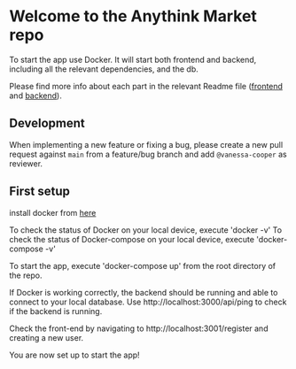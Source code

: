 # Welcome to the Anythink Market repo

To start the app use Docker. It will start both frontend and backend, including all the relevant dependencies, and the db.

Please find more info about each part in the relevant Readme file ([frontend](frontend/readme.md) and [backend](backend/README.md)).

## Development

When implementing a new feature or fixing a bug, please create a new pull request against `main` from a feature/bug branch and add `@vanessa-cooper` as reviewer.

## First setup

install docker from [here]([https://docs.docker.com/get-docker/]) 

To check the status of Docker on your local device, execute 'docker -v'
To check the status of Docker-compose on your local device, execute 'docker-compose -v'

To start the app, execute 'docker-compose up' from the root directory of the repo.

If Docker is working correctly, the backend should be running and able to connect to your local database.
Use http://localhost:3000/api/ping to check if the backend is running.

Check the front-end by navigating to http://localhost:3001/register and creating a new user.

You are now set up to start the app!
